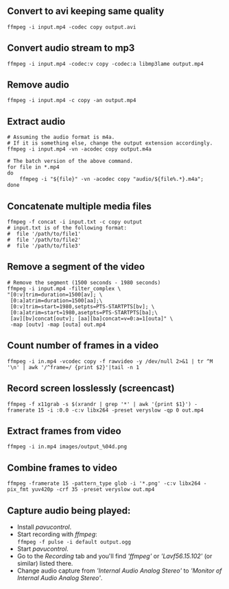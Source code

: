 ## Convert to avi keeping same quality
    ffmpeg -i input.mp4 -codec copy output.avi

## Convert audio stream to mp3
    ffmpeg -i input.mp4 -codec:v copy -codec:a libmp3lame output.mp4

## Remove audio
    ffmpeg -i input.mp4 -c copy -an output.mp4


## Extract audio
    # Assuming the audio format is m4a.
    # If it is something else, change the output extension accordingly.
    ffmpeg -i input.mp4 -vn -acodec copy output.m4a
    
    # The batch version of the above command.
    for file in *.mp4
    do
        ffmpeg -i "${file}" -vn -acodec copy "audio/${file%.*}.m4a";
    done


## Concatenate multiple media files
    ffmpeg -f concat -i input.txt -c copy output
    # input.txt is of the following format:
    #  file '/path/to/file1'
    #  file '/path/to/file2'
    #  file '/path/to/file3'


## Remove a segment of the video
    # Remove the segment (1500 seconds - 1980 seconds)
    ffmpeg -i input.mp4 -filter_complex \
    "[0:v]trim=duration=1500[av]; \
     [0:a]atrim=duration=1500[aa];\
     [0:v]trim=start=1980,setpts=PTS-STARTPTS[bv]; \
     [0:a]atrim=start=1980,asetpts=PTS-STARTPTS[ba];\
     [av][bv]concat[outv]; [aa][ba]concat=v=0:a=1[outa]" \
     -map [outv] -map [outa] out.mp4


## Count number of frames in a video
    ffmpeg -i in.mp4 -vcodec copy -f rawvideo -y /dev/null 2>&1 | tr ^M '\n' | awk '/^frame=/ {print $2}'|tail -n 1


## Record screen losslessly (screencast)
    ffmpeg -f x11grab -s $(xrandr | grep '*' | awk '{print $1}') -framerate 15 -i :0.0 -c:v libx264 -preset veryslow -qp 0 out.mp4

## Extract frames from video
    ffmpeg -i in.mp4 images/output_%04d.png

## Combine frames to video
    ffmpeg -framerate 15 -pattern_type glob -i '*.png' -c:v libx264 -pix_fmt yuv420p -crf 35 -preset veryslow out.mp4


## Capture audio being played:
 - Install *pavucontrol*.
 - Start recording with *ffmpeg*:  
   `ffmpeg -f pulse -i default output.ogg`
 - Start *pavucontrol*.
 - Go to the *Recording* tab and you'll find *'ffmpeg'* or *'Lavf56.15.102'* (or similar) listed there.
 - Change audio capture from *'Internal Audio Analog Stereo'* to *'Monitor of Internal Audio Analog Stereo'*.
